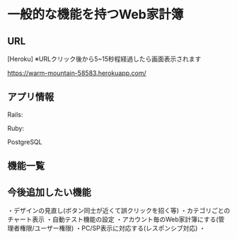 # 一般的な機能を持つWeb家計簿

## URL

[Heroku] ※URLクリック後から5~15秒程経過したら画面表示されます

<https://warm-mountain-58583.herokuapp.com/>

## アプリ情報

Rails:

Ruby:

PostgreSQL

## 機能一覧

## 今後追加したい機能

・デザインの見直し(ボタン同士が近くて誤クリックを招く等)
・カテゴリごとのチャート表示
・自動テスト機能の設定
・アカウント毎のWeb家計簿にする(管理者権限/ユーザー権限)
・PC/SP表示に対応する(レスポンシブ対応)
・
